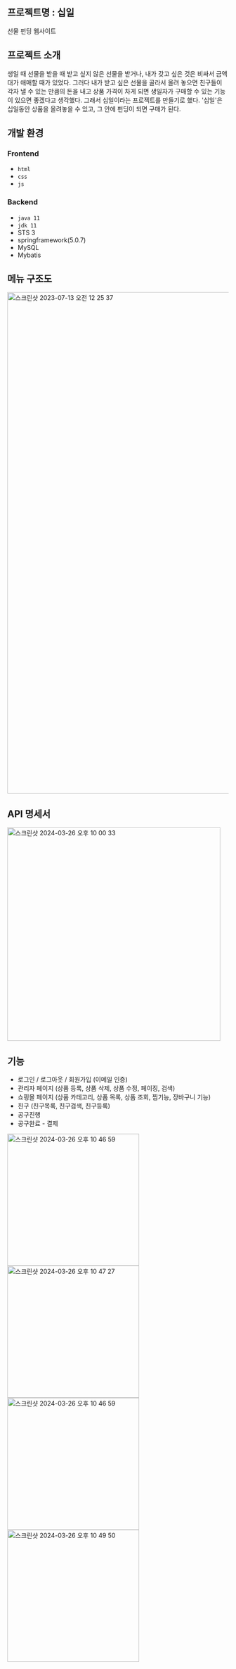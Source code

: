 ## 프로젝트명 : 십일
선물 펀딩 웹사이트



## 프로젝트 소개
생일 때 선물을 받을 때 받고 싶지 않은 선물을 받거나, 내가 갖고 싶은 것은 비싸서 금액대가 애매할 때가 있었다.
그러다 내가 받고 싶은 선물을 골라서 올려 놓으면 친구들이 각자 낼 수 있는 만큼의 돈을 내고 상품 가격이 차게 되면 생일자가 구매할 수 있는 기능이 있으면 좋겠다고 생각했다.
그래서 십일이라는 프로젝트를 만들기로 했다. '십일'은 십일동안 상품을 올려놓을 수 있고, 그 안에 펀딩이 되면 구매가 된다.



## 개발 환경
### Frontend
- `html`
- `css`
- `js`


### Backend
- `java 11`
- `jdk 11`
- STS 3
- springframework(5.0.7)
- MySQL
- Mybatis

  

## 메뉴 구조도

<img width="1139" alt="스크린샷 2023-07-13 오전 12 25 37" src="https://github.com/yuhyejin/tenone/assets/74812194/14ff2593-b760-4625-a8a2-e8a68dba36a0">


## API 명세서

<img width="485" alt="스크린샷 2024-03-26 오후 10 00 33" src="https://github.com/yuhyejin/tenone/assets/74812194/beb9aa07-ab73-4c32-b21b-172daff43e1a">


## 기능

- 로그인 / 로그아웃 / 회원가입 (이메일 인증)
- 관리자 페이지 (상품 등록, 상품 삭제, 상품 수정, 페이징, 검색)
- 쇼핑몰 페이지 (상품 카테고리, 상품 목록, 상품 조회, 찜기능, 장바구니 기능)
- 친구 (친구목록, 친구검색, 친구등록)
- 공구진행
- 공구완료  - 결제


<img width="300" alt="스크린샷 2024-03-26 오후 10 46 59" src="https://github.com/yuhyejin/tenone/assets/74812194/9be8a0d3-a3ed-4caa-bac1-9dac704d7bef">
<img width="300" alt="스크린샷 2024-03-26 오후 10 47 27" src="https://github.com/yuhyejin/tenone/assets/74812194/d8686063-b44a-432a-89c8-698ce3f1dd6f">
<img width="300" alt="스크린샷 2024-03-26 오후 10 46 59" src="https://github.com/yuhyejin/tenone/assets/74812194/c332a9a6-e400-4d0d-85d1-f5b37b9c7ae7">
<img width="300" alt="스크린샷 2024-03-26 오후 10 49 50" src="https://github.com/yuhyejin/tenone/assets/74812194/fd3aa4cb-f3c9-4258-bbd7-63ec08459396">
